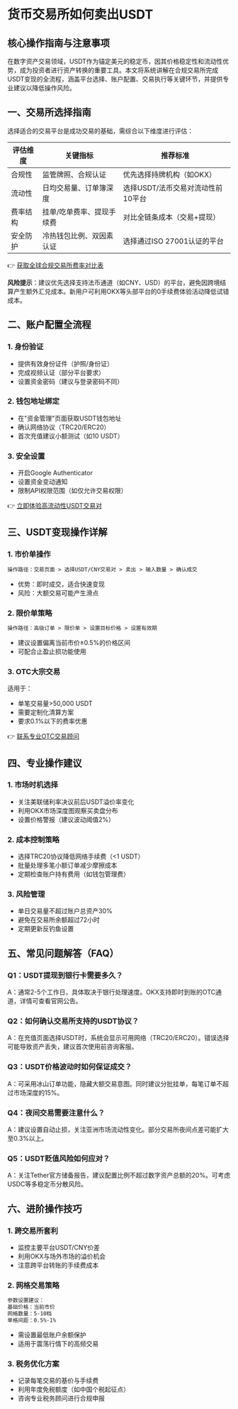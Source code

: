 # 货币交易所如何卖出USDT

## 核心操作指南与注意事项

在数字资产交易领域，USDT作为锚定美元的稳定币，因其价格稳定性和流动性优势，成为投资者进行资产转换的重要工具。本文将系统讲解在合规交易所完成USDT变现的全流程，涵盖平台选择、账户配置、交易执行等关键环节，并提供专业建议以降低操作风险。

## 一、交易所选择指南

选择适合的交易平台是成功交易的基础，需综合以下维度进行评估：

| 评估维度       | 关键指标                     | 推荐标准                     |
|----------------|------------------------------|------------------------------|
| 合规性         | 监管牌照、合规认证           | 优先选择持牌机构（如OKX）    |
| 流动性         | 日均交易量、订单簿深度       | 选择USDT/法币交易对流动性前10平台 |
| 费率结构       | 挂单/吃单费率、提现手续费    | 对比全链条成本（交易+提现）  |
| 安全防护       | 冷热钱包比例、双因素认证     | 选择通过ISO 27001认证的平台  |

👉 [获取全球合规交易所费率对比表](https://bit.ly/okx_welcome)

**风险提示**：建议优先选择支持法币通道（如CNY、USD）的平台，避免因跨境结算产生额外汇兑成本。新用户可利用OKX等头部平台的0手续费体验活动降低试错成本。

## 二、账户配置全流程

### 1. 身份验证
- 提供有效身份证件（护照/身份证）
- 完成视频认证（部分平台要求）
- 设置资金密码（建议与登录密码不同）

### 2. 钱包地址绑定
- 在"资金管理"页面获取USDT钱包地址
- 确认网络协议（TRC20/ERC20）
- 首次充值建议小额测试（如10 USDT）

### 3. 安全设置
- 开启Google Authenticator
- 设置资金变动通知
- 限制API权限范围（如仅允许交易权限）

👉 [立即体验高流动性USDT交易对](https://bit.ly/okx_welcome)

## 三、USDT变现操作详解

### 1. 市价单操作
```markdown
操作路径：交易页面 > 选择USDT/CNY交易对 > 卖出 > 输入数量 > 确认成交
```
- 优势：即时成交，适合快速变现
- 风险：大额交易可能产生滑点

### 2. 限价单策略
```markdown
操作路径：高级订单 > 限价单 > 设置目标价格 > 设置有效期
```
- 建议设置偏离当前市价±0.5%的价格区间
- 可配合止盈止损功能使用

### 3. OTC大宗交易
适用于：
- 单笔交易量>50,000 USDT
- 需要定制化清算方案
- 要求0.1%以下的费率优惠

👉 [联系专业OTC交易顾问](https://bit.ly/okx_welcome)

## 四、专业操作建议

### 1. 市场时机选择
- 关注美联储利率决议前后USDT溢价率变化
- 利用OKX市场深度图观察买卖盘分布
- 设置价格警报（建议波动阈值2%）

### 2. 成本控制策略
- 选择TRC20协议降低网络手续费（<1 USDT）
- 批量处理多笔小额订单减少摩擦成本
- 定期检查账户持有费用（如钱包管理费）

### 3. 风险管理
- 单日交易量不超过账户总资产30%
- 避免在交易所余额超过72小时
- 定期更新反钓鱼设置

## 五、常见问题解答（FAQ）

### Q1：USDT提现到银行卡需要多久？
A：通常2-5个工作日，具体取决于银行处理速度。OKX支持即时到账的OTC通道，详情可查看官网公告。

### Q2：如何确认交易所支持的USDT协议？
A：在充值页面选择USDT时，系统会显示可用网络（TRC20/ERC20）。错误选择可能导致资产丢失，建议首次使用前咨询客服。

### Q3：USDT价格波动时如何保证成交？
A：可采用冰山订单功能，隐藏大额交易意图。同时建议分批挂单，每笔订单不超过市场深度的15%。

### Q4：夜间交易需要注意什么？
A：建议设置自动止损，关注亚洲市场流动性变化。部分交易所夜间点差可能扩大至0.3%以上。

### Q5：USDT贬值风险如何应对？
A：关注Tether官方储备报告，建议配置比例不超过数字资产总额的20%。可考虑USDC等多稳定币分散风险。

## 六、进阶操作技巧

### 1. 跨交易所套利
- 监控主要平台USDT/CNY价差
- 利用OKX与场外市场的溢价机会
- 注意跨平台转账的手续费成本

### 2. 网格交易策略
```markdown
参数设置建议：
基础价格：当前市价
网格数量：5-10档
单格间距：0.5%-1%
```
- 需设置最低账户余额保护
- 适用于震荡行情下的高频交易

### 3. 税务优化方案
- 记录每笔交易的基价与手续费
- 利用年度免税额度（如中国个税起征点）
- 咨询专业税务顾问进行合规申报
